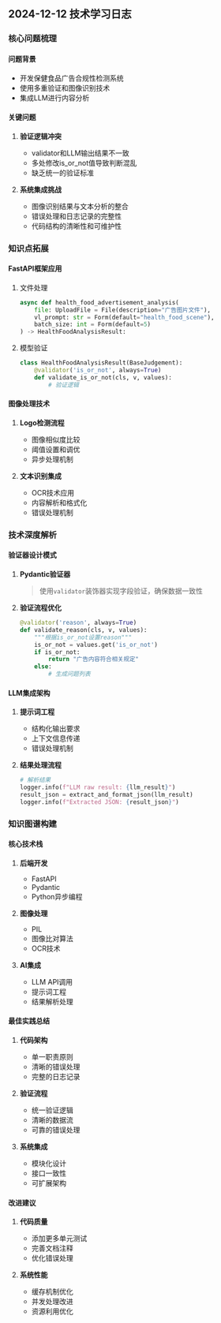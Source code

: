 ## 2024-12-12 技术学习日志

### 核心问题梳理

#### 问题背景
- 开发保健食品广告合规性检测系统
- 使用多重验证和图像识别技术
- 集成LLM进行内容分析

#### 关键问题
1. **验证逻辑冲突**
   - validator和LLM输出结果不一致
   - 多处修改is_or_not值导致判断混乱
   - 缺乏统一的验证标准

2. **系统集成挑战**
   - 图像识别结果与文本分析的整合
   - 错误处理和日志记录的完整性
   - 代码结构的清晰性和可维护性

### 知识点拓展

#### FastAPI框架应用
1. 文件处理
   ```python
   async def health_food_advertisement_analysis(
       file: UploadFile = File(description="广告图片文件"),
       vl_prompt: str = Form(default="health_food_scene"),
       batch_size: int = Form(default=5)
   ) -> HealthFoodAnalysisResult:
   ```
   
2. 模型验证
   ```python
   class HealthFoodAnalysisResult(BaseJudgement):
       @validator('is_or_not', always=True)
       def validate_is_or_not(cls, v, values):
           # 验证逻辑
   ```

#### 图像处理技术
1. **Logo检测流程**
   - 图像相似度比较
   - 阈值设置和调优
   - 异步处理机制

2. **文本识别集成**
   - OCR技术应用
   - 内容解析和格式化
   - 错误处理机制

### 技术深度解析

#### 验证器设计模式
1. **Pydantic验证器**
   > 使用`validator`装饰器实现字段验证，确保数据一致性

2. **验证流程优化**
   ```python
   @validator('reason', always=True)
   def validate_reason(cls, v, values):
       """根据is_or_not设置reason"""
       is_or_not = values.get('is_or_not')
       if is_or_not:
           return "广告内容符合相关规定"
       else:
           # 生成问题列表
   ```

#### LLM集成架构
1. **提示词工程**
   - 结构化输出要求
   - 上下文信息传递
   - 错误处理机制

2. **结果处理流程**
   ```python
   # 解析结果
   logger.info(f"LLM raw result: {llm_result}")
   result_json = extract_and_format_json(llm_result)
   logger.info(f"Extracted JSON: {result_json}")
   ```

### 知识图谱构建

#### 核心技术栈
1. **后端开发**
   - FastAPI
   - Pydantic
   - Python异步编程

2. **图像处理**
   - PIL
   - 图像比对算法
   - OCR技术

3. **AI集成**
   - LLM API调用
   - 提示词工程
   - 结果解析处理

#### 最佳实践总结
1. **代码架构**
   - 单一职责原则
   - 清晰的错误处理
   - 完整的日志记录

2. **验证流程**
   - 统一验证逻辑
   - 清晰的数据流
   - 可靠的错误处理

3. **系统集成**
   - 模块化设计
   - 接口一致性
   - 可扩展架构

#### 改进建议
1. **代码质量**
   - 添加更多单元测试
   - 完善文档注释
   - 优化错误处理

2. **系统性能**
   - 缓存机制优化
   - 并发处理改进
   - 资源利用优化
